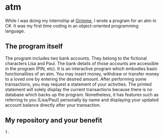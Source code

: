 # atm
While I was doing my internship at [Grimme](https://grimme.com/de), I wrote a program for an atm in C#. It was my first time coding in an object-oriented programming language.

## The program itself
The program includes two bank accounts. They belong to the fictional characters Lisa and Paul. The bank details of those accounts are accessible in the program (PIN, etc). It is an interactive program which embodies basic functionalities of an atm. You may insert money, withdraw or transfer money to a loved one by entering the desired amount. After performing some transactions, you may request a statement of your activities. The printed statement will solely display the current transactions because there is no database which backs up the program. Nonetheless, it has features such as referring to you (Lisa/Paul) personally by name and displaying your updated account balance directly after your transaction.

## My repository and your benefit
    1. 
